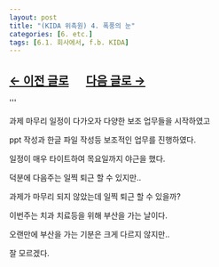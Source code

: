 ```yaml
---
layout: post
title: "(KIDA 위촉원) 4. 폭풍의 눈"
categories: [6. etc.]
tags: [6.1. 회사에서, f.b. KIDA]
---
```


## [←  이전 글로](https://maizer2.github.io/6.%20etc2024/10/18/(KIDA)-3.html) 　 [다음 글로 →](https://maizer2.github.io/6.%20etc2024/11/01/(KIDA)-5.html)

'''

과제 마무리 일정이 다가오자 다양한 보조 업무들을 시작하였고

ppt 작성과 한글 파일 작성등 보조적인 업무를 진행하였다.

일정이 매우 타이트하여 목요일까지 야근을 했다.

덕분에 다음주는 일찍 퇴근 할 수 있지만..

과제가 마무리 되지 않았는데 일찍 퇴근 할 수 있을까?

이번주는 치과 치료등을 위해 부산을 가는 날이다.

오랜만에 부산을 가는 기분은 크게 다르지 않지만..

잘 모르겠다.